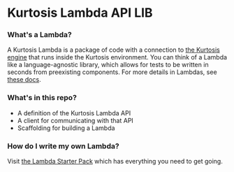 Kurtosis Lambda API LIB 
=======================

### What's a Lambda?
A Kurtosis Lambda is a package of code with a connection to [the Kurtosis engine](https://docs.kurtosistech.com/) that runs inside the Kurtosis environment. You can think of a Lambda like a language-agnostic library, which allows for tests to be written in seconds from preexisting components. For more details in Lambdas, see [these docs](https://docs.kurtosistech.com/lambdas.html).

### What's in this repo?
- A definition of the Kurtosis Lambda API
- A client for communicating with that API
- Scaffolding for building a Lambda

### How do I write my own Lambda?
Visit [the Lambda Starter Pack](https://github.com/kurtosis-tech/kurtosis-lambda-starter-pack) which has everything you need to get going.
